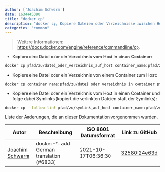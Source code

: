 ```yaml
---
author: ['Joachim Schwarm']
date: 1634445390
title: "docker cp"
description: "docker cp, Kopiere Dateien oder Verzeichnisse zwischen Host- und Container-Dateisystem."
categories: "common"
---
```

> Weitere Informationen: <https://docs.docker.com/engine/reference/commandline/cp>.

- Kopiere eine Datei oder ein Verzeichnis vom Host in einen Container:

```bash
docker cp pfad/zu/datei_oder_verzeichnis_auf_host container_name:pfad/zu/datei_oder_verzeichnis_in_container
```

- Kopiere eine Datei oder ein Verzeichnis von einem Container zum Host:

```bash
docker cp container_name:pfad/zu/datei_oder_verzeichnis_in_container pfad/zu/datei_oder_verzeichnis_auf_host
```

- Kopiere eine Datei oder ein Verzeichnis vom Host in einen Container und folge dabei Symlinks (kopiert die verlinkten Dateien statt der Symlinks):

```bash
docker cp --follow-link pfad/zu/symlink_auf_host container_name:pfad/zu/datei_oder_verzeichnis_in_container
```
Liste der Änderungen, die an dieser Dokumentation vorgenommen wurden.


Autor | Beschreibung | ISO 8601 Datumsformat | Link zu GitHub
------|-----|-----|-----
[Joachim Schwarm](mailto:joachim@schwarm.co) | docker-*: add German translation (#6833) | 2021-10-17T06:36:30 | [32580f24e63d](https://github.com/tldr-pages/tldr/commit/32580f24e63daa8abf77cffe6bc7dac55911fb3a)

